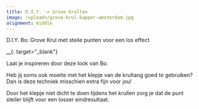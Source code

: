 ```yaml
---
title: D.I.Y. -> Grove Krullen
image: /uploads/grove-krul-kapper-amsterdam.jpg
alignment: middle
---
```


D.I.Y. Bo: Grove Krul met steile punten voor een los effect

[...](https://youtu.be/zIP2xvxgfLc){: target="_blank"}

Laat je inspireren door deze look van Bo.

Heb jij soms ook moeite met het klepje van de krultang goed te gebruiken? Dan is deze techniek misschien extra fijn voor jou!

Door het klepje niet dicht te doen tijdens het krullen zorg je dat de punt steiler blijft voor een losser eindresultaat.